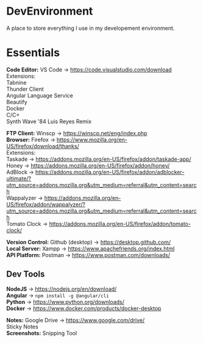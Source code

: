 # DevEnvironment
A place to store everything I use in my developement environment.


# Essentials  
**Code Editor:** VS Code -> https://code.visualstudio.com/download  
             Extensions:   
                        Tabnine  
                        Thunder Client  
                        Angular Language Service  
                        Beautify  
                        Docker  
                        C/C+  
                        Synth Wave '84 Luis Reyes Remix  
                                           
**FTP Client:** Winscp -> https://winscp.net/eng/index.php  
**Browser:** Firefox -> https://www.mozilla.org/en-US/firefox/download/thanks/  
         Extensions:  
                    Taskade -> https://addons.mozilla.org/en-US/firefox/addon/taskade-app/  
                    Honey -> https://addons.mozilla.org/en-US/firefox/addon/honey/  
                    AdBlock -> https://addons.mozilla.org/en-US/firefox/addon/adblocker-ultimate/?utm_source=addons.mozilla.org&utm_medium=referral&utm_content=search  
                    Wappalyzer -> https://addons.mozilla.org/en-US/firefox/addon/wappalyzer/?utm_source=addons.mozilla.org&utm_medium=referral&utm_content=search  
                    Tomato Clock -> https://addons.mozilla.org/en-US/firefox/addon/tomato-clock/  
                    
**Version Control:** Github (desktop) -> https://desktop.github.com/  
**Local Server:** Xampp -> https://www.apachefriends.org/index.html  
**API Platform:** Postman -> https://www.postman.com/downloads/  

## Dev Tools  
**NodeJS** -> https://nodejs.org/en/download/  
**Angular** -> ```npm install -g @angular/cli```  
**Python** -> https://www.python.org/downloads/  
**Docker** -> https://www.docker.com/products/docker-desktop  


**Notes:** Google Drive -> https://www.google.com/drive/  
       Sticky Notes  
**Screenshots:** Snipping Tool  
